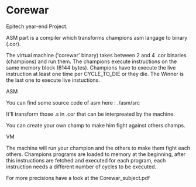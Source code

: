 # Corewar

Epitech year-end Project.

ASM part is a compiler which transforms champions asm langage to binary (.cor).

The virtual machine ('corewar' binary) takes between 2 and 4 .cor binaries (champions) and run them.
The champions execute instructions on the same memory block (6144 bytes).
Champions have to execute the live instruction at least one time per CYCLE_TO_DIE or they die.
The Winner is the last one to execute live instuctions.

ASM

You can find some source code of asm here : ./asm/src

It'll transform those .s in .cor that can be interpreated by the machine.

You can create your own champ to make him fight against others champs.

VM

The machine will run your champion and the others to make them fight each others.
Champions programs are loaded to memory at the beginning, after this instructions are fetched and executed for each program, each instruction needs a different number of cycles to be executed.

For more precisions have a look at the Corewar_subject.pdf
